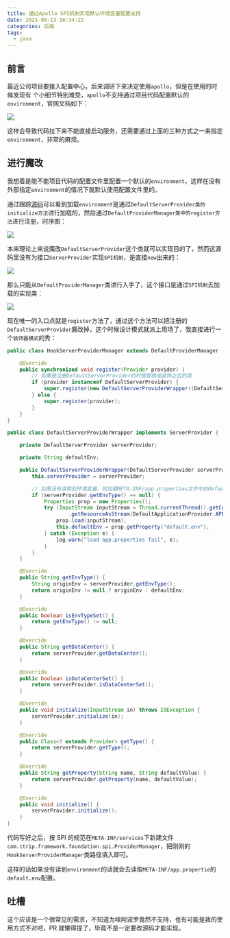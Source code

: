 ```yaml
---
title: 通过Apollo SPI机制实现默认环境变量配置支持
date: 2021-08-13 16:34:22
categories: 后端
tags:
  - java
---
```


## 前言

最近公司项目要接入配置中心，后来调研下来决定使用`apollo`，但是在使用的时候发现有
个小细节特别难受，`apollo`不支持通过项目代码配置默认的`environment`，官网文档如下：

<!--more-->

![](custom-apollo-support-defualt-env/2021-08-13-15-09-21.png)

这样会导致代码拉下来不能直接启动服务，还需要通过上面的三种方式之一来指定`environment`，非常的麻烦。

## 进行魔改

我想着是能不能项目代码的配置文件里配置一个默认的`environment`，这样在没有外部指定`environment`的情况下就默认使用配置文件里的。

通过跟踪[源码](https://github.com/ctripcorp/apollo/blob/891010618214b8e826b3c124f5572988135ade58/apollo-core/src/main/java/com/ctrip/framework/foundation/internals/provider/DefaultServerProvider.java#L149-L177)可以看到加载`environment`是通过`DefaultServerProvider类的initialize方法`进行加载的，然后通过`DefaultProviderManager类中的register方法`进行注册，时序图：

![](custom-apollo-support-defualt-env/2021-08-13-15-34-22.png)

本来理论上来说魔改`DefaultServerProvider`这个类就可以实现目的了，然而这源码里没有为接口`ServerProvider`实现`SPI机制`，是直接`new`出来的：

![](custom-apollo-support-defualt-env/2021-08-13-15-48-59.png)

那么只能从`DefaultProviderManager`类进行入手了，这个接口是通过`SPI机制`去加载的实现类：

![](custom-apollo-support-defualt-env/2021-08-13-15-50-06.png)

现在唯一的入口点就是`register`方法了，通过这个方法可以把注册的`DefaultServerProvider`魔改掉，这个时候设计模式就派上用场了，我直接进行一个`装饰器模式`的秀：

```java
public class HookServerProviderManager extends DefaultProviderManager {

    @Override
    public synchronized void register(Provider provider) {
        // 如果是注册DefaultServerProvider的时候替换成装饰之后的类
        if (provider instanceof DefaultServerProvider) {
            super.register(new DefaultServerProviderWrapper((DefaultServerProvider) provider));
        } else {
            super.register(provider);
        }
    }
}
```

```java
public class DefaultServerProviderWrapper implements ServerProvider {

    private DefaultServerProvider serverProvider;

    private String defaultEnv;

    public DefaultServerProviderWrapper(DefaultServerProvider serverProvider) {
        this.serverProvider = serverProvider;

        // 如果没有读取到环境变量，则加载META-INF/app.properties文件中的default.env变量
        if (serverProvider.getEnvType() == null) {
            Properties prop = new Properties();
            try (InputStream inputStream = Thread.currentThread().getContextClassLoader()
                    .getResourceAsStream(DefaultApplicationProvider.APP_PROPERTIES_CLASSPATH.substring(1))) {
                prop.load(inputStream);
                this.defaultEnv = prop.getProperty("default.env");
            } catch (Exception e) {
                log.warn("load app.properties fail", e);
            }
        }
    }

    @Override
    public String getEnvType() {
        String originEnv = serverProvider.getEnvType();
        return originEnv != null ? originEnv : defaultEnv;
    }

    @Override
    public boolean isEnvTypeSet() {
        return getEnvType() != null;
    }

    @Override
    public String getDataCenter() {
        return serverProvider.getDataCenter();
    }

    @Override
    public boolean isDataCenterSet() {
        return serverProvider.isDataCenterSet();
    }

    @Override
    public void initialize(InputStream in) throws IOException {
        serverProvider.initialize(in);
    }

    @Override
    public Class<? extends Provider> getType() {
        return serverProvider.getType();
    }

    @Override
    public String getProperty(String name, String defaultValue) {
        return serverProvider.getProperty(name, defaultValue);
    }

    @Override
    public void initialize() {
        serverProvider.initialize();
    }
}
```

代码写好之后，按 SPI 的规范在`META-INF/services`下新建文件`com.ctrip.framework.foundation.spi.ProviderManager`，把刚刚的`HookServerProviderManager`类路径填入即可。

这样的话如果没有读到`environment`的话就会去读取`META-INF/app.propertie`的`default.env`配置。

## 吐槽

这个应该是一个很常见的需求，不知道为啥阿波罗竟然不支持，也有可能是我的使用方式不对吧，PR 就懒得提了，毕竟不是一定要改源码才能实现。
